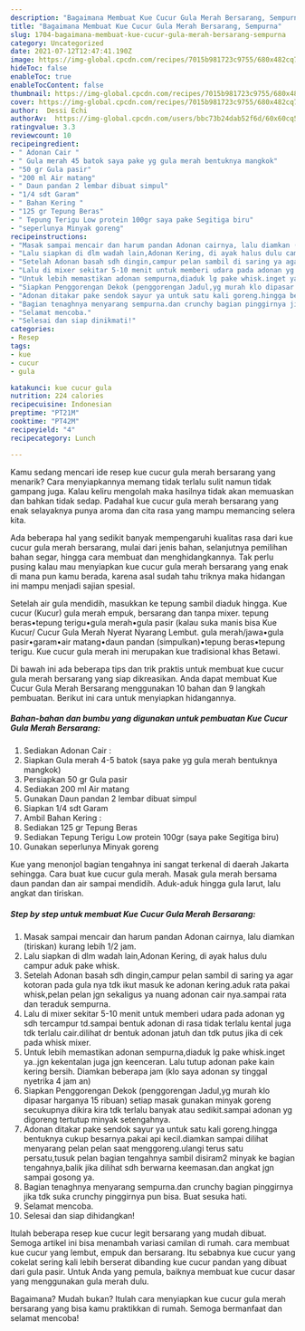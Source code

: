 ```yaml
---
description: "Bagaimana Membuat Kue Cucur Gula Merah Bersarang, Sempurna"
title: "Bagaimana Membuat Kue Cucur Gula Merah Bersarang, Sempurna"
slug: 1704-bagaimana-membuat-kue-cucur-gula-merah-bersarang-sempurna
category: Uncategorized
date: 2021-07-12T12:47:41.190Z
image: https://img-global.cpcdn.com/recipes/7015b981723c9755/680x482cq70/kue-cucur-gula-merah-bersarang-foto-resep-utama.jpg
hideToc: false
enableToc: true
enableTocContent: false
thumbnail: https://img-global.cpcdn.com/recipes/7015b981723c9755/680x482cq70/kue-cucur-gula-merah-bersarang-foto-resep-utama.jpg
cover: https://img-global.cpcdn.com/recipes/7015b981723c9755/680x482cq70/kue-cucur-gula-merah-bersarang-foto-resep-utama.jpg
author:  Dessi Echi
authorAv:  https://img-global.cpcdn.com/users/bbc73b24dab52f6d/60x60cq50/avatar.jpg
ratingvalue: 3.3
reviewcount: 10
recipeingredient:
- " Adonan Cair "
- " Gula merah 45 batok saya pake yg gula merah bentuknya mangkok"
- "50 gr Gula pasir"
- "200 ml Air matang"
- " Daun pandan 2 lembar dibuat simpul"
- "1/4 sdt Garam"
- " Bahan Kering "
- "125 gr Tepung Beras"
- " Tepung Terigu Low protein 100gr saya pake Segitiga biru"
- "seperlunya Minyak goreng"
recipeinstructions:
- "Masak sampai mencair dan harum pandan Adonan cairnya, lalu diamkan (tiriskan) kurang lebih 1/2 jam."
- "Lalu siapkan di dlm wadah lain,Adonan Kering, di ayak halus dulu campur aduk pake whisk."
- "Setelah Adonan basah sdh dingin,campur pelan sambil di saring ya agar kotoran pada gula nya tdk ikut masuk ke adonan kering.aduk rata pakai whisk,pelan pelan jgn sekaligus ya nuang adonan cair nya.sampai rata dan teraduk sempurna."
- "Lalu di mixer sekitar 5-10 menit untuk memberi udara pada adonan yg sdh tercampur td.sampai bentuk adonan di rasa tidak terlalu kental juga tdk terlalu cair.dilihat dr bentuk adonan jatuh dan tdk putus jika di cek pada whisk mixer."
- "Untuk lebih memastikan adonan sempurna,diaduk lg pake whisk.inget ya..jgn kekentalan juga jgn keenceran. Lalu tutup adonan pake kain kering bersih. Diamkan beberapa jam (klo saya adonan sy tinggal nyetrika 4 jam an)"
- "Siapkan Penggorengan Dekok (penggorengan Jadul,yg murah klo dipasar harganya 15 ribuan) setiap masak gunakan minyak goreng secukupnya dikira kira tdk terlalu banyak atau sedikit.sampai adonan yg digoreng tertutup minyak setengahnya."
- "Adonan ditakar pake sendok sayur ya untuk satu kali goreng.hingga bentuknya cukup besarnya.pakai api kecil.diamkan sampai dilihat menyarang pelan pelan saat menggoreng.ulangi terus satu persatu,tusuk pelan bagian tengahnya sambil disiram2 minyak ke bagian tengahnya,balik jika dilihat sdh berwarna keemasan.dan angkat jgn sampai gosong ya."
- "Bagian tenaghnya menyarang sempurna.dan crunchy bagian pinggirnya jika tdk suka crunchy pinggirnya pun bisa. Buat sesuka hati."
- "Selamat mencoba."
- "Selesai dan siap dinikmati!"
categories:
- Resep
tags:
- kue
- cucur
- gula

katakunci: kue cucur gula 
nutrition: 224 calories
recipecuisine: Indonesian
preptime: "PT21M"
cooktime: "PT42M"
recipeyield: "4"
recipecategory: Lunch

---
```



Kamu sedang mencari ide resep kue cucur gula merah bersarang yang menarik? Cara menyiapkannya memang tidak terlalu sulit namun tidak gampang juga. Kalau keliru mengolah maka hasilnya tidak akan memuaskan dan bahkan tidak sedap. Padahal kue cucur gula merah bersarang yang enak selayaknya punya aroma dan cita rasa yang mampu memancing selera kita.


Ada beberapa hal yang sedikit banyak mempengaruhi kualitas rasa dari kue cucur gula merah bersarang, mulai dari jenis bahan, selanjutnya pemilihan bahan segar, hingga cara membuat dan menghidangkannya. Tak perlu pusing kalau mau menyiapkan kue cucur gula merah bersarang yang enak di mana pun kamu berada, karena asal sudah tahu triknya maka hidangan ini mampu menjadi sajian spesial.

Setelah air gula mendidih, masukkan ke tepung sambil diaduk hingga. Kue cucur (Kucur) gula merah empuk, bersarang dan tanpa mixer. tepung beras•tepung terigu•gula merah•gula pasir (kalau suka manis bisa Kue Kucur/ Cucur Gula Merah Nyerat Nyarang Lembut. gula merah/jawa•gula pasir•garam•air matang•daun pandan (simpulkan)•tepung beras•tepung terigu. Kue cucur gula merah ini merupakan kue tradisional khas Betawi.


Di bawah ini ada beberapa tips dan trik praktis untuk membuat kue cucur gula merah bersarang yang siap dikreasikan. Anda dapat membuat Kue Cucur Gula Merah Bersarang menggunakan 10 bahan dan 9 langkah pembuatan. Berikut ini cara untuk menyiapkan hidangannya.

<!--inarticleads1-->

##### Bahan-bahan dan bumbu yang digunakan untuk pembuatan Kue Cucur Gula Merah Bersarang:

1. Sediakan  Adonan Cair :
1. Siapkan  Gula merah 4-5 batok (saya pake yg gula merah bentuknya mangkok)
1. Persiapkan 50 gr Gula pasir
1. Sediakan 200 ml Air matang
1. Gunakan  Daun pandan 2 lembar dibuat simpul
1. Siapkan 1/4 sdt Garam
1. Ambil  Bahan Kering :
1. Sediakan 125 gr Tepung Beras
1. Sediakan  Tepung Terigu Low protein 100gr (saya pake Segitiga biru)
1. Gunakan seperlunya Minyak goreng


Kue yang menonjol bagian tengahnya ini sangat terkenal di daerah Jakarta sehingga. Cara buat kue cucur gula merah. Masak gula merah bersama daun pandan dan air sampai mendidih. Aduk-aduk hingga gula larut, lalu angkat dan tiriskan. 

<!--inarticleads2-->

##### Step by step untuk membuat Kue Cucur Gula Merah Bersarang:

1. Masak sampai mencair dan harum pandan Adonan cairnya, lalu diamkan (tiriskan) kurang lebih 1/2 jam.
1. Lalu siapkan di dlm wadah lain,Adonan Kering, di ayak halus dulu campur aduk pake whisk.
1. Setelah Adonan basah sdh dingin,campur pelan sambil di saring ya agar kotoran pada gula nya tdk ikut masuk ke adonan kering.aduk rata pakai whisk,pelan pelan jgn sekaligus ya nuang adonan cair nya.sampai rata dan teraduk sempurna.
1. Lalu di mixer sekitar 5-10 menit untuk memberi udara pada adonan yg sdh tercampur td.sampai bentuk adonan di rasa tidak terlalu kental juga tdk terlalu cair.dilihat dr bentuk adonan jatuh dan tdk putus jika di cek pada whisk mixer.
1. Untuk lebih memastikan adonan sempurna,diaduk lg pake whisk.inget ya..jgn kekentalan juga jgn keenceran. Lalu tutup adonan pake kain kering bersih. Diamkan beberapa jam (klo saya adonan sy tinggal nyetrika 4 jam an)
1. Siapkan Penggorengan Dekok (penggorengan Jadul,yg murah klo dipasar harganya 15 ribuan) setiap masak gunakan minyak goreng secukupnya dikira kira tdk terlalu banyak atau sedikit.sampai adonan yg digoreng tertutup minyak setengahnya.
1. Adonan ditakar pake sendok sayur ya untuk satu kali goreng.hingga bentuknya cukup besarnya.pakai api kecil.diamkan sampai dilihat menyarang pelan pelan saat menggoreng.ulangi terus satu persatu,tusuk pelan bagian tengahnya sambil disiram2 minyak ke bagian tengahnya,balik jika dilihat sdh berwarna keemasan.dan angkat jgn sampai gosong ya.
1. Bagian tenaghnya menyarang sempurna.dan crunchy bagian pinggirnya jika tdk suka crunchy pinggirnya pun bisa. Buat sesuka hati.
1. Selamat mencoba.
1. Selesai dan siap dihidangkan!

Itulah beberapa resep kue cucur legit bersarang yang mudah dibuat. Semoga artikel ini bisa menambah variasi camilan di rumah. cara membuat kue cucur yang lembut, empuk dan bersarang. Itu sebabnya kue cucur yang cokelat sering kali lebih berserat dibanding kue cucur pandan yang dibuat dari gula pasir. Untuk Anda yang pemula, baiknya membuat kue cucur dasar yang menggunakan gula merah dulu. 

Bagaimana? Mudah bukan? Itulah cara menyiapkan kue cucur gula merah bersarang yang bisa kamu praktikkan di rumah. Semoga bermanfaat dan selamat mencoba!
